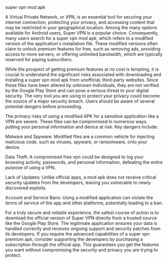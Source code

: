 super vpn mod apk


A Virtual Private Network, or VPN, is an essential tool for securing your internet connection, protecting your privacy, and accessing content that may be restricted in your geographical location. Among the many options available for Android users, Super VPN is a popular choice. Consequently, many users search for a super vpn mod apk, which refers to a modified version of the application's installation file. These modified versions often claim to unlock premium features for free, such as removing ads, providing access to more servers, or offering unlimited bandwidth, which are typically reserved for paying subscribers.



While the prospect of getting premium features at no cost is tempting, it is crucial to understand the significant risks associated with downloading and installing a super vpn mod apk from unofficial, third-party websites. Since these files have been altered by unknown individuals, they are not verified by the Google Play Store and can pose a serious threat to your digital security. The very tool you are using to protect your privacy could become the source of a major security breach. Users should be aware of several potential dangers before proceeding.



The primary risks of using a modified APK for a sensitive application like a VPN are severe. These files can be compromised in numerous ways, putting your personal information and device at risk. Key dangers include:




Malware and Spyware: Modified files are a common vehicle for injecting malicious code, such as viruses, spyware, or ransomware, onto your device.


Data Theft: A compromised free vpn could be designed to log your browsing activity, passwords, and personal information, defeating the entire purpose of using a VPN.


Lack of Updates: Unlike official apps, a mod apk does not receive critical security updates from the developers, leaving you vulnerable to newly discovered exploits.


Account and Service Bans: Using a modified application can violate the terms of service of the app and other platforms, potentially leading to a ban.





For a truly secure and reliable experience, the safest course of action is to download the official version of Super VPN directly from a trusted source like the Google Play Store. The legitimate application ensures your data is handled correctly and receives ongoing support and security patches from its developers. If you require the advanced capabilities of a super vpn premium apk, consider supporting the developers by purchasing a subscription through the official app. This guarantees you get the features you want without compromising the security and privacy you are trying to protect.
